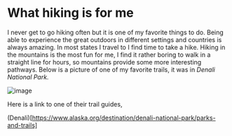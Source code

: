 # What hiking is for me

I never get to go hiking often but it is one of my favorite things to do. Being able to experience the great outdoors in different settings and countries is always amazing. In most states I travel to I find time to take a hike. Hiking in the mountains is the most fun for me, I find it rather boring to walk in a straight line for hours, so mountains provide some more interesting pathways. Below is a picture of one of my favorite trails, it was in _Denali National Park._

![image](https://user-images.githubusercontent.com/65063251/119296747-2b378900-bc1f-11eb-81c5-122df50d1767.png)

Here is a link to one of their trail guides, 

(Denali)[https://www.alaska.org/destination/denali-national-park/parks-and-trails]
